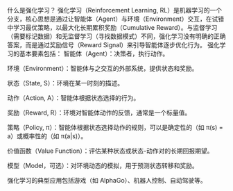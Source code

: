 什么是强化学习？
强化学习（Reinforcement Learning, RL）是机器学习的一个分支，核心思想是通过让智能体（Agent）与环境（Environment）交互，在试错中学习最优策略，以最大化长期累积奖励（Cumulative Reward）。与监督学习（需要标记数据）和无监督学习（寻找数据模式）不同，强化学习没有明确的正确答案，而是通过奖励信号（Reward Signal）来引导智能体逐步优化行为。
强化学习的基本要素包括：
智能体（Agent）：决策者，执行动作。

环境（Environment）：智能体与之交互的外部系统，提供状态和奖励。

状态（State, S）：环境在某一时刻的描述。

动作（Action, A）：智能体根据状态选择的行为。

奖励（Reward, R）：环境对智能体动作的反馈，通常是一个标量值。

策略（Policy, π）：智能体根据状态选择动作的规则，可以是确定性的（如 π(s) = a）或概率性的（如 π(a|s)）。

价值函数（Value Function）：评估某种状态或状态-动作对的长期回报期望。

模型（Model，可选）：对环境动态的模拟，用于预测状态转移和奖励。

强化学习的典型应用包括游戏（如 AlphaGo）、机器人控制、自动驾驶等。

